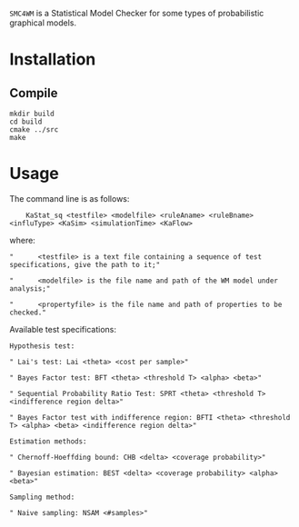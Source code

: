
``SMC4WM`` is a Statistical Model Checker for some types of probabilistic graphical models. 

Installation
============

Compile
-------

    mkdir build
    cd build
    cmake ../src
    make

Usage
=====

The command line is as follows:

        KaStat_sq <testfile> <modelfile> <ruleAname> <ruleBname> <influType> <KaSim> <simulationTime> <KaFlow>
        
where:

    
    "      <testfile> is a text file containing a sequence of test specifications, give the path to it;"
    
    "      <modelfile> is the file name and path of the WM model under analysis;"
    
    "      <propertyfile> is the file name and path of properties to be checked."
    
Available test specifications:

    Hypothesis test:
    
    " Lai's test: Lai <theta> <cost per sample>"
    
    " Bayes Factor test: BFT <theta> <threshold T> <alpha> <beta>"
    
    " Sequential Probability Ratio Test: SPRT <theta> <threshold T> <indifference region delta>"
    
    " Bayes Factor test with indifference region: BFTI <theta> <threshold T> <alpha> <beta> <indifference region delta>"
    
    Estimation methods:
    
    " Chernoff-Hoeffding bound: CHB <delta> <coverage probability>"
    
    " Bayesian estimation: BEST <delta> <coverage probability> <alpha> <beta>"
    
    Sampling method:
    
    " Naive sampling: NSAM <#samples>"
    

